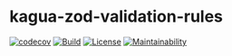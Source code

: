 # kagua-zod-validation-rules

[![codecov](https://codecov.io/gh/Njunge11/kagua-zod-validation-rules/graph/badge.svg?token=I5QDQ3ER4F)](https://codecov.io/gh/Njunge11/kagua-zod-validation-rules)
[![Build](https://github.com/Njunge11/kagua-zod-validation-rules/actions/workflows/build-and-test.yml/badge.svg)](https://github.com/Njunge11/kagua-zod-validation-rules/actions/workflows/build-and-test.yml)
[![License](https://img.shields.io/github/license/Njunge11/kagua-zod-validation-rules)](https://github.com/Njunge11/kagua-zod-validation-rules/blob/main/LICENSE)
[![Maintainability](https://api.codeclimate.com/v1/badges/546648c1be3c4c0bcc2f/maintainability)](https://codeclimate.com/github/Njunge11/kagua-zod-validation-rules/maintainability)
